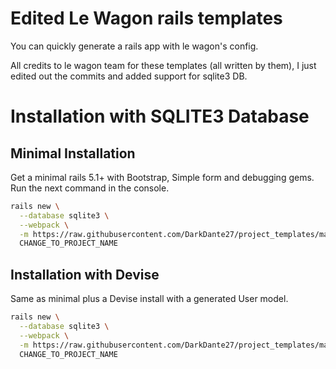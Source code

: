 # Edited Le Wagon rails templates

You can quickly generate a rails app with le wagon's config.

All credits to le wagon team for these templates (all written by them), I just edited out the commits and added support for sqlite3 DB.

# Installation with SQLITE3 Database

## Minimal Installation

Get a minimal rails 5.1+ with Bootstrap, Simple form and debugging gems.
Run the next command in the console.

``` bash
rails new \
  --database sqlite3 \
  --webpack \
  -m https://raw.githubusercontent.com/DarkDante27/project_templates/master/Sqlite3/minimal_sqlite3.rb \
  CHANGE_TO_PROJECT_NAME
```

## Installation with Devise

Same as minimal plus a Devise install with a generated User model.

``` bash
rails new \
  --database sqlite3 \
  --webpack \
  -m https://raw.githubusercontent.com/DarkDante27/project_templates/master/Sqlite3/devise_sqlite3.rb \
  CHANGE_TO_PROJECT_NAME
```
